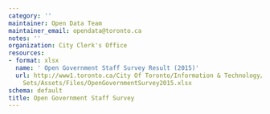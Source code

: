 ```yaml
---
category: ''
maintainer: Open Data Team
maintainer_email: opendata@toronto.ca
notes: ''
organization: City Clerk's Office
resources:
- format: xlsx
  name: ' Open Government Staff Survey Result (2015)'
  url: http://www1.toronto.ca/City Of Toronto/Information & Technology/Open Data/Data
    Sets/Assets/Files/OpenGovernmentSurvey2015.xlsx
schema: default
title: Open Government Staff Survey
---
```

